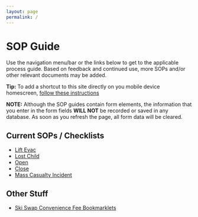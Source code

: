```yaml
---
layout: page
permalink: /
---
```

# SOP Guide

Use the navigation menu/bar or the links below to get to the applicable process guide. Based on feedback and continued use, more SOPs and/or other relevant documents may be added.

**Tip:** To add a shortcut to this site directly on you mobile device homescreen, [follow these instructions](https://www.howtogeek.com/196087/how-to-add-websites-to-the-home-screen-on-any-smartphone-or-tablet/")

**NOTE:** Although the SOP guides contain form elements, the information that you enter in the form fields **WILL NOT** be recorded or saved in any database. As soon as you refresh the page, all form data will be cleared.

## Current SOPs / Checklists

- [Lift Evac]({{site.baseurl}}/liftevac/)
- [Lost Child]({{site.baseurl}}/lostchild)
- [Open]({{site.baseurl}}/open/)
- [Close]({{site.baseurl}}/close/)
- [Mass Casualty Incident]({{site.baseurl}}/mci)

## Other Stuff

- [Ski Swap Convenience Fee Bookmarklets](skiSwapConvFee)
